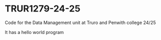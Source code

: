 # TRUR1279-24-25
Code for the Data Management unit at Truro and Penwith college 24/25

It has a hello world program